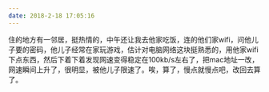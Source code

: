 ```yaml
---
date: 2018-2-18 17:05:16
---
```


住的地方有一邻居，挺热情的，中午还让我去他家吃饭，连的他们家wifi，问他儿子要的密码，他儿子经常在家玩游戏，估计对电脑网络这块挺熟悉的，用他家wifi下点东西，然后下着下着发现网速变得稳定在100kb/s左右了，把mac地址一改，网速瞬间上升了，很明显，被他儿子限速了。唉，算了，慢点就慢点吧，改回去算了。
